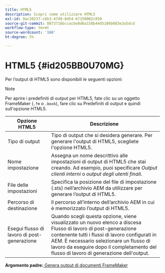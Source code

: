 ```yaml
---
title: HTML5
description: Scopri come utilizzare HTML5
exl-id: 9ac39237-c6b3-47d9-8d54-67150002c050
source-git-commit: 8073716bccacbe8d6a158b44d5106b083e3a5dcd
workflow-type: tm+mt
source-wordcount: '168'
ht-degree: 5%

---
```


# HTML5 {#id205BB0U70MG}

Per l’output di HTML5 sono disponibili le seguenti opzioni:

>[!NOTE]
>
> Per aprire i predefiniti di output per HTML5, fate clic su un oggetto FrameMaker \(`.fm` o `.book`\), fare clic su Predefiniti di output e quindi sull&#39;opzione HTML5.

| Opzione HTML5 | Descrizione |
|------------|-----------|
| Tipo di output | Tipo di output che si desidera generare. Per generare l&#39;output di HTML5, scegliete l&#39;opzione HTML5. |
| Nome impostazione | Assegna un nome descrittivo alle impostazioni di output di HTML5 che stai creando. Ad esempio, puoi specificare *Output clienti interni* o *output degli utenti finali*. |
| File delle impostazioni | Specifica la posizione del file di impostazione \(.sts\) nell’archivio AEM da utilizzare per generare l’output di HTML5. |
| Percorso di destinazione | Il percorso all’interno dell’archivio AEM in cui è memorizzato l’output di HTML5. |
| Esegui flusso di lavoro di post-generazione | Quando scegli questa opzione, viene visualizzato un nuovo elenco a discesa Flusso di lavoro di post-generazione contenente tutti i flussi di lavoro configurati in AEM. È necessario selezionare un flusso di lavoro da eseguire dopo il completamento del flusso di lavoro di generazione dell&#39;output. |

**Argomento padre:**[ Genera output di documenti FrameMaker](fm-output-generatation.md)
